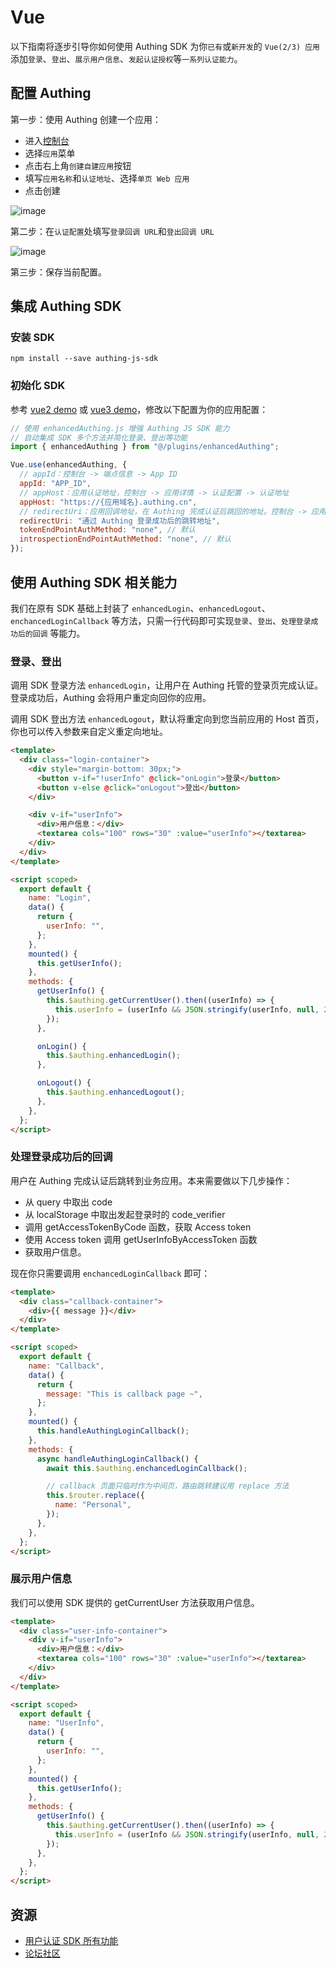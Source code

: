 # Vue

以下指南将逐步引导你如何使用 Authing SDK 为你`已有`或`新开发`的 `Vue(2/3) 应用`添加`登录`、`登出`、`展示用户信息`、`发起认证授权`等`一系列认证能力`。

<AppDetailSiderBar />

## 配置 Authing

第一步：使用 Authing 创建一个应用：

- 进入<a href="https://authing.cn/" target="blank">控制台</a>
- 选择`应用`菜单
- 点击右上角`创建自建应用`按钮
- 填写`应用名称`和`认证地址`、选择`单页 Web 应用`
- 点击创建

![image](./doc-assets/1.png)

第二步：在`认证配置`处填写`登录回调 URL`和`登出回调 URL`

![image](./doc-assets/2.png)

第三步：保存当前配置。

## 集成 Authing SDK

### 安装 SDK

```shell
npm install --save authing-js-sdk
```

### 初始化 SDK

参考 [vue2 demo](https://github.com/Authing/spa-demo-vue/tree/feat-refactor/vue2) 或 [vue3 demo](https://github.com/Authing/spa-demo-vue/tree/feat-refactor/vue3)，修改以下配置为你的应用配置：

```javascript
// 使用 enhancedAuthing.js 增强 Authing JS SDK 能力
// 自动集成 SDK 多个方法并简化登录、登出等功能
import { enhancedAuthing } from "@/plugins/enhancedAuthing";

Vue.use(enhancedAuthing, {
  // appId：控制台 -> 端点信息 -> App ID
  appId: "APP_ID",
  // appHost：应用认证地址，控制台 -> 应用详情 -> 认证配置 -> 认证地址
  appHost: "https://{应用域名}.authing.cn",
  // redirectUri：应用回调地址，在 Authing 完成认证后跳回的地址。控制台 -> 应用详情 -> 认证配置 -> 登录回调 URL
  redirectUri: "通过 Authing 登录成功后的跳转地址",
  tokenEndPointAuthMethod: "none", // 默认
  introspectionEndPointAuthMethod: "none", // 默认
});
```

## 使用 Authing SDK 相关能力

我们在原有 SDK 基础上封装了 `enhancedLogin`、`enhancedLogout`、`enchancedLoginCallback` 等方法，只需一行代码即可实现`登录`、`登出`、`处理登录成功后的回调` 等能力。

### 登录、登出

调用 SDK 登录方法 `enhancedLogin`，让用户在 Authing 托管的登录页完成认证。登录成功后，Authing 会将用户重定向回你的应用。

调用 SDK 登出方法 `enhancedLogout`，默认将重定向到您当前应用的 Host 首页，你也可以传入参数来自定义重定向地址。

```html
<template>
  <div class="login-container">
    <div style="margin-bottom: 30px;">
      <button v-if="!userInfo" @click="onLogin">登录</button>
      <button v-else @click="onLogout">登出</button>
    </div>

    <div v-if="userInfo">
      <div>用户信息：</div>
      <textarea cols="100" rows="30" :value="userInfo"></textarea>
    </div>
  </div>
</template>

<script scoped>
  export default {
    name: "Login",
    data() {
      return {
        userInfo: "",
      };
    },
    mounted() {
      this.getUserInfo();
    },
    methods: {
      getUserInfo() {
        this.$authing.getCurrentUser().then((userInfo) => {
          this.userInfo = (userInfo && JSON.stringify(userInfo, null, 2)) || "";
        });
      },

      onLogin() {
        this.$authing.enhancedLogin();
      },

      onLogout() {
        this.$authing.enhancedLogout();
      },
    },
  };
</script>
```

### 处理登录成功后的回调

用户在 Authing 完成认证后跳转到业务应用。本来需要做以下几步操作：

- 从 query 中取出 code
- 从 localStorage 中取出发起登录时的 code_verifier
- 调用 getAccessTokenByCode 函数，获取 Access token
- 使用 Access token 调用 getUserInfoByAccessToken 函数
- 获取用户信息。

现在你只需要调用 `enchancedLoginCallback` 即可：

```html
<template>
  <div class="callback-container">
    <div>{{ message }}</div>
  </div>
</template>

<script scoped>
  export default {
    name: "Callback",
    data() {
      return {
        message: "This is callback page ~",
      };
    },
    mounted() {
      this.handleAuthingLoginCallback();
    },
    methods: {
      async handleAuthingLoginCallback() {
        await this.$authing.enchancedLoginCallback();

        // callback 页面只临时作为中间页，路由跳转建议用 replace 方法
        this.$router.replace({
          name: "Personal",
        });
      },
    },
  };
</script>
```

### 展示用户信息

我们可以使用 SDK 提供的 getCurrentUser 方法获取用户信息。

```html
<template>
  <div class="user-info-container">
    <div v-if="userInfo">
      <div>用户信息：</div>
      <textarea cols="100" rows="30" :value="userInfo"></textarea>
    </div>
  </div>
</template>

<script scoped>
  export default {
    name: "UserInfo",
    data() {
      return {
        userInfo: "",
      };
    },
    mounted() {
      this.getUserInfo();
    },
    methods: {
      getUserInfo() {
        this.$authing.getCurrentUser().then((userInfo) => {
          this.userInfo = (userInfo && JSON.stringify(userInfo, null, 2)) || "";
        });
      },
    },
  };
</script>
```

## 资源

- [用户认证 SDK 所有功能](https://docs.authing.cn/v2/reference/sdk-for-node/authentication/)
- [论坛社区](https://forum.authing.cn/)
